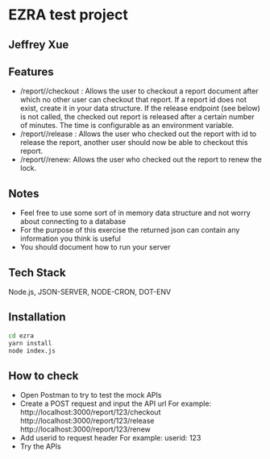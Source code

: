 # EZRA test project
## Jeffrey Xue

## Features

- /report/<id>/checkout :
Allows the user to checkout a report document after which no other user can checkout
that report. If a report id does not exist, create it in your data structure.
If the release endpoint (see below) is not called, the checked out report is released after
a certain number of minutes. The time is configurable as an environment variable.
- /report/<id>/release :
Allows the user who checked out the report with id <id> to release the report, another
user should now be able to checkout this report.
- /report/<id>/renew:
Allows the user who checked out the report to renew the lock.

## Notes
- Feel free to use some sort of in memory data structure and not worry about connecting
to a database
- For the purpose of this exercise the returned json can contain any information you think
is useful
- You should document how to run your server

## Tech Stack
Node.js, JSON-SERVER, NODE-CRON, DOT-ENV

## Installation

```sh
cd ezra
yarn install
node index.js
```


## How to check

- Open Postman to try to test the mock APIs
- Create a POST request and input the API url
For example:
http://localhost:3000/report/123/checkout
http://localhost:3000/report/123/release
http://localhost:3000/report/123/renew
- Add userid to request header
For example:
userid: 123
- Try the APIs


